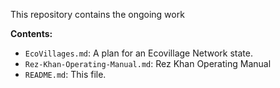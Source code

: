 This repository contains the ongoing work

**Contents:**
- `EcoVillages.md`: A plan for an Ecovillage Network state.
- `Rez-Khan-Operating-Manual.md`: Rez Khan Operating Manual
- `README.md`: This file.
